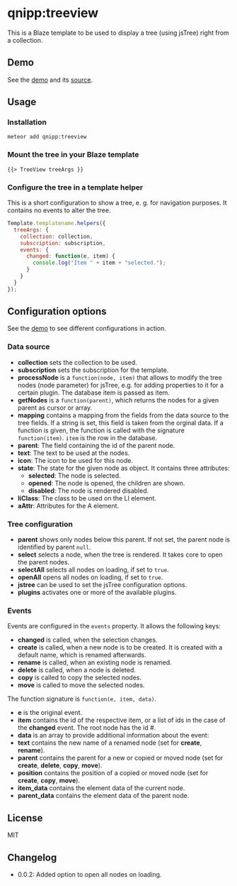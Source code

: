# qnipp:treeview

This is a Blaze template to be used to display a tree (using jsTree) right from a collection.

## Demo

See the [demo](http://treeview.meteor.qnipp.com) and its [source](https://github.com/qnipp/meteor-treeview-demo).

## Usage

### Installation

    meteor add qnipp:treeview

### Mount the tree in your Blaze template

```
{{> TreeView treeArgs }}
```

### Configure the tree in a template helper

This is a short configuration to show a tree, e. g. for navigation purposes. It contains no events to alter the tree.

```javascript
Template.templatename.helpers({
  treeArgs: {
    collection: collection,
    subscription: subscription,
    events: {
      changed: function(e, item) {
        console.log("Item " + item + "selected.");
      }
    }
  }
});
```

## Configuration options

See the [demo](http://treeview.meteor.qnipp.com) to see different configurations in action.

### Data source

- **collection** sets the collection to be used.
- **subscription** sets the subscription for the template.
- **processNode** is a `function(node, item)` that allows to modify the tree nodes (node parameter) for jsTree, e.g. for adding properties to it for a certain plugin. The database item is passed as item.
- **getNodes** is a `function(parent)`, which returns the nodes for a given parent as cursor or array.
- **mapping** contains a mapping from the fields from the data source to the tree fields. If a string is set, this field is taken from the orginal data. If a function is given, the function is called with the signature `function(item)`. `item` is the row in the database.
 - **parent**: The field containing the id of the parent node.
 - **text**: The text to be used at the nodes.
 - **icon**: The icon to be used for this node.
 - **state**: The state for the given node as object. It contains three attributes:
   - **selected**: The node is selected.
   - **opened**: The node is opened, the children are shown.
   - **disabled**: The node is rendered disabled.
 - **liClass**: The class to be used on the LI element.
 - **aAttr**: Attributes for the A element.

### Tree configuration

- **parent** shows only nodes below this parent. If not set, the parent node is identified by parent `null`.
- **select** selects a node, when the tree is rendered. It takes core to open the parent nodes.
- **selectAll** selects all nodes on loading, if set to `true`.
- **openAll** opens all nodes on loading, if set to `true`.
- **jstree** can be used to set the jsTree configuration options.
 - **plugins** activates one or more of the available plugins.

### Events

Events are configured in the `events` property. It allows the following keys:

- **changed** is called, when the selection changes.
- **create** is called, when a new node is to be created. It is created with a default name, which is renamed afterwards.
- **rename** is called, when an existing node is renamed.
- **delete** is called, when a node is deleted.
- **copy** is called to copy the selected nodes.
- **move** is called to move the selected nodes.

The function signature is `function(e, item, data)`.

- **e** is the original event.
- **item** contains the id of the respective item, or a list of ids in the case of the **changed** event. The root node has the id *#*.
- **data** is an array to provide additional information about the event:
 - **text** contains the new name of a renamed node (set for **create**, **rename**).
 - **parent** contains the parent for a new or copied or moved node (set for **create**, **delete**, **copy**, **move**).
 - **position** contains the position of a copied or moved node (set for **create**, **copy**, **move**).
 - **item_data** contains the element data of the current node.
 - **parent_data** contains the element data of the parent node.

## License

MIT

## Changelog

- 0.0.2: Added option to open all nodes on loading.
